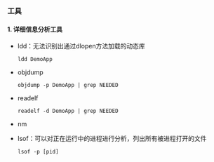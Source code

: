 ### 工具

#### 1. 详细信息分析工具

- ldd：无法识别出通过dlopen方法加载的动态库

  ```shell
  ldd DemoApp
  ```

- objdump

  ```shell
  objdump -p DemoApp | grep NEEDED
  ```

- readelf

  ```shell
  readelf -d DemoApp | grep NEEDED
  ```

- nm

- lsof：可以对正在运行中的进程进行分析，列出所有被进程打开的文件

  ```shell
  lsof -p [pid] 
  ```